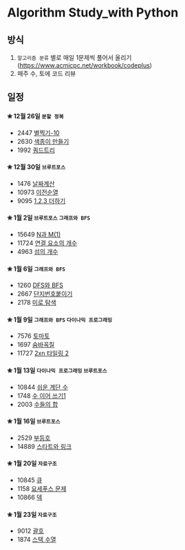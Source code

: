 # Algorithm Study_with Python

## 방식
1. `알고리즘 분류` 별로 매일 1문제씩 풀어서 올리기<br>
(https://www.acmicpc.net/workbook/codeplus)
2. 매주 수, 토에 코드 리뷰

## 일정
#### ✬ 12월 26일 `분할 정복`
  * 2447 [별찍기-10](https://www.acmicpc.net/problem/2447)
  * 2630 [색종이 만들기](https://www.acmicpc.net/problem/2630)
  * 1992 [쿼드트리](https://www.acmicpc.net/problem/1992)

#### ✬ 12월 30일 `브루트포스`
  * 1476 [날짜계산](https://www.acmicpc.net/problem/1476)
  * 10973 [이전순열](https://www.acmicpc.net/problem/10973)
  * 9095 [1,2,3 더하기](https://www.acmicpc.net/problem/9095)

#### ✬ 1월 2일 `브루트포스` `그래프와 BFS`
  * 15649 [N과 M(1)](https://www.acmicpc.net/problem/15649)
  * 11724 [연결 요소의 개수](https://www.acmicpc.net/problem/11724)
  * 4963 [섬의 개수](https://www.acmicpc.net/problem/4963)

#### ✬ 1월 6일 `그래프와 BFS`
  * 1260 [DFS와 BFS](https://www.acmicpc.net/problem/1260)
  * 2667 [단지번호붙이기](https://www.acmicpc.net/problem/2667)
  * 2178 [미로 탐색](https://www.acmicpc.net/problem/2178)
  
#### ✬ 1월 9일 `그래프와 BFS` `다이나믹 프로그래밍`
  * 7576 [토마토](https://www.acmicpc.net/problem/7576)
  * 1697 [숨바꼭질](https://www.acmicpc.net/problem/1697)
  * 11727 [2xn 타일링 2](https://www.acmicpc.net/problem/11727)

#### ✬ 1월 13일 `다이나믹 프로그래밍` `브루트포스`
  * 10844 [쉬운 계단 수](https://www.acmicpc.net/problem/10844)
  * 1748 [수 이어 쓰기1](https://www.acmicpc.net/problem/1748)
  * 2003 [수들의 합](https://www.acmicpc.net/problem/2003)
  
#### ✬ 1월 16일 `브루트포스`
  * 2529 [부등호](https://www.acmicpc.net/problem/2529)
  * 14889 [스타트와 링크](https://www.acmicpc.net/problem/14889)
  
#### ✬ 1월 20일 `자료구조`
  * 10845 [큐](https://www.acmicpc.net/problem/10845)
  * 1158 [요세푸스 문제](https://www.acmicpc.net/problem/1158)
  * 10866 [덱](https://www.acmicpc.net/problem/10866)
  
#### ✬ 1월 23일 `자료구조`
  * 9012 [괄호](https://www.acmicpc.net/problem/9012)
  * 1874 [스택 수열](https://www.acmicpc.net/problem/1874)
